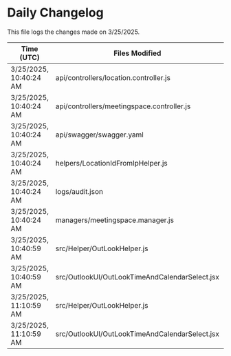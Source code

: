 # Daily Changelog

This file logs the changes made on 3/25/2025.

| Time (UTC)             | Files Modified                    | Changes (Addition/Deletion) |
|------------------------|-----------------------------------|-----------------------------|
| 3/25/2025, 10:40:24 AM | api/controllers/location.controller.js | 13 Additions & 0 Deletions |
| 3/25/2025, 10:40:24 AM | api/controllers/meetingspace.controller.js | 20 Additions & 0 Deletions |
| 3/25/2025, 10:40:24 AM | api/swagger/swagger.yaml | 57 Additions & 0 Deletions |
| 3/25/2025, 10:40:24 AM | helpers/LocationIdFromIpHelper.js | 1 Additions & 1 Deletions |
| 3/25/2025, 10:40:24 AM | logs/audit.json | 15 Additions & 15 Deletions |
| 3/25/2025, 10:40:24 AM | managers/meetingspace.manager.js | 19 Additions & 1 Deletions |
| 3/25/2025, 10:40:59 AM | src/Helper/OutLookHelper.js | 9 Additions & 9 Deletions|
| 3/25/2025, 10:40:59 AM | src/OutlookUI/OutLookTimeAndCalendarSelect.jsx | 1 Additions & 1 Deletions|
| 3/25/2025, 11:10:59 AM | src/Helper/OutLookHelper.js | 9 Additions & 9 Deletions|
| 3/25/2025, 11:10:59 AM | src/OutlookUI/OutLookTimeAndCalendarSelect.jsx | 1 Additions & 1 Deletions|
